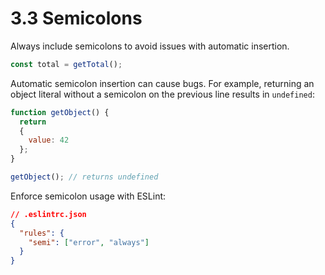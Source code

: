 # 3.3 Semicolons
Always include semicolons to avoid issues with automatic insertion.

```js
const total = getTotal();
```

Automatic semicolon insertion can cause bugs. For example, returning an object
literal without a semicolon on the previous line results in `undefined`:

```js
function getObject() {
  return
  {
    value: 42
  };
}

getObject(); // returns undefined
```

Enforce semicolon usage with ESLint:

```json
// .eslintrc.json
{
  "rules": {
    "semi": ["error", "always"]
  }
}
```

